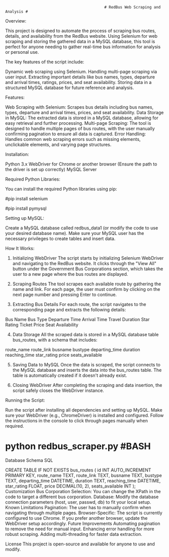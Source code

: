                                                 # RedBus Web Scraping and Analysis #
Overview:

This project is designed to automate the process of scraping bus routes, details, and availability from the RedBus website. Using Selenium for web scraping and storing the gathered data in a MySQL database, this tool is perfect for anyone needing to gather real-time bus information for analysis or personal use.

The key features of the script include:

Dynamic web scraping using Selenium.
Handling multi-page scraping via user input.
Extracting important details like bus names, types, departure and arrival times, ratings, prices, and seat availability.
Storing data in a structured MySQL database for future reference and analysis.

Features:

Web Scraping with Selenium: Scrapes bus details including bus names, types, departure and arrival times, prices, and seat availability.
Data Storage in MySQL: The extracted data is stored in a MySQL database, allowing for easy retrieval and further processing.
Multi-page Scraping: The tool is designed to handle multiple pages of bus routes, with the user manually confirming pagination to ensure all data is captured.
Error Handling: Handles common web scraping errors such as missing elements, unclickable elements, and varying page structures.

Installation:

Python 3.x
WebDriver for Chrome or another browser (Ensure the path to the driver is set up correctly)
MySQL Server

Required Python Libraries:

You can install the required Python libraries using pip:

#pip install selenium

#pip install pymysql

Setting up MySQL:

Create a MySQL database called redbus_data1 (or modify the code to use your desired database name). Make sure your MySQL user has the necessary privileges to create tables and insert data.

How It Works:

1. Initializing WebDriver
The script starts by initializing Selenium WebDriver and navigating to the RedBus website. It clicks through the "View All" button under the Government Bus Corporations section, which takes the user to a new page where the bus routes are displayed.

2. Scraping Routes
The tool scrapes each available route by gathering the name and link. For each page, the user must confirm by clicking on the next page number and pressing Enter to continue.

3. Extracting Bus Details
For each route, the script navigates to the corresponding page and extracts the following details:

Bus Name
Bus Type
Departure Time
Arrival Time
Travel Duration
Star Rating
Ticket Price
Seat Availability

4. Data Storage
All the scraped data is stored in a MySQL database table bus_routes, with a schema that includes:

route_name
route_link
busname
bustype
departing_time
duration
reaching_time
star_rating
price
seats_available

5. Saving Data to MySQL
Once the data is scraped, the script connects to the MySQL database and inserts the data into the bus_routes table. The table is automatically created if it doesn't already exist.

6. Closing WebDriver
After completing the scraping and data insertion, the script safely closes the WebDriver instance.

Running the Script:

Run the script after installing all dependencies and setting up MySQL.
Make sure your WebDriver (e.g., ChromeDriver) is installed and configured.
Follow the instructions in the console to click through pages manually when required.

# python redbus_scraper.py #BASH

Database Schema
SQL

CREATE TABLE IF NOT EXISTS bus_routes (
    id INT AUTO_INCREMENT PRIMARY KEY,
    route_name TEXT,
    route_link TEXT,
    busname TEXT,
    bustype TEXT,
    departing_time DATETIME,
    duration TEXT,
    reaching_time DATETIME,
    star_rating FLOAT,
    price DECIMAL(10, 2),
    seats_available INT
);
Customization
Bus Corporation Selection: You can change the XPath in the code to target a different bus corporation.
Database: Modify the database connection parameters (host, user, passwd, db) to fit your local setup.
Known Limitations
Pagination: The user has to manually confirm when navigating through multiple pages.
Browser-Specific: The script is currently configured to use Chrome. If you prefer another browser, update the WebDriver setup accordingly.
Future Improvements
Automating pagination to remove the need for manual input.
Enhancing error handling for more robust scraping.
Adding multi-threading for faster data extraction.


License
This project is open-source and available for anyone to use and modify.

